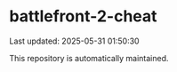 # battlefront-2-cheat

Last updated: 2025-05-31 01:50:30

This repository is automatically maintained.
